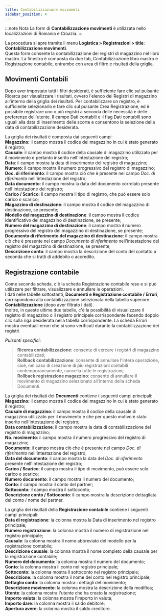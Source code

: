 ```yaml
---
title: Contabilizzazione movimenti
sidebar_position: 4
---
```


:::note Nota
La form di **Contabilizzazione movimenti** è utilizzata nello localizzazioni di Romania e Croazia.
:::
 
La procedura si apre tramite il menu **Logistica > Registrazioni > title: Contabilizzazione movimenti**.     
Questa form consente la contabilizzazione dei registri di magazzino nel libro mastro. La finestra è composta da due tab, Contabilizzazione libro mastro e Registrazione contabile, entrambe con area di filtro e risultati della griglia.

## **Movimenti Contabili**

Dopo aver impostato tutti i filtri desiderati, è sufficiente fare clic sul pulsante Ricerca per visualizzare i risultati, ovvero l'elenco dei Registri di magazzino all'interno della griglia dei risultati.
Per contabilizzare un registro, è sufficiente selezionarlo e fare clic sul pulsante Crea Registrazione, ed è possibile registrare uno o più registri a seconda delle necessità e delle preferenze dell'utente. Il campo Dati contabili e il flag Dati contabili sono uguali alla data di inserimento delle scorte e consentono la selezione della data di contabilizzazione desiderata.

La griglia dei risultati è composta dai seguenti campi:     
**Magazzino**: il campo mostra il codice del magazzino in cui è stato generato il registro;      
**Causale**: il campo mostra il codice della causale di magazzino utilizzato per il movimento e pertanto inserito nell'intestazione del registro;      
**Data**: il campo mostra la data di inserimento del registro di magazzino;     
**Numero**: il campo mostra il numero progressivo del registro di magazzino;     
**Doc. di riferimento**: il campo mostra ciò che è presente nel campo *Doc. di riferimento* nell'intestazione del registro;      
**Data documento**: il campo mostra la data del documento correlato presente nell'intestazione del registro;      
**Carico / Scarico**: il campo mostra il tipo di registro, che può essere solo carico o scarico;      
**Magazzino di destinazione**: il campo mostra il codice del magazzino di destinazione, se presente;      
**Modello del magazzino di destinazione**: il campo mostra il codice identificativo del magazzino di destinazione, se presente;      
**Numero del magazzino di destinazione**: il campo mostra il numero progressivo del registro del magazzino di destinazione, se presente;      
**Documento di riferimento del magazzino di destinazione**: il campo mostra ciò che è presente nel campo *Documento di riferimento* nell'intestazione del registro del magazzino di destinazione, se presente;      
**Descrizione conto**: il campo mostra la descrizione del conto del contatto a seconda che si tratti di addebito o accredito.     

## **Registrazione contabile**

Come seconda scheda, c'è la scheda Registrazione contabile reso e si può utilizzare per filtrare, visualizzare e annullare le operazioni.      
I dati nelle tabelle sottostanti, **Documenti e Registrazione contabile / Errori**, corrispondono alla contabilizzazione selezionata nella tabella superiore **Contabilizzazione** (dopo aver filtrato i dati).      
Inoltre, in queste ultime due tabelle, c'è la possibilità di visualizzare il registro di magazzino o il registro principale corrispondente facendo doppio clic sulla riga desiderata nella tabella corrispondente. La scheda Errori mostra eventuali errori che si sono verificati durante la contabilizzazione dei registri.     

*Pulsanti specifici*:
> **Ricerca contabilizzazione**: consente di cercare i registri di magazzino contabilizzati;     
> **Rollback contabilizzazione**: consente di annullare l'intera operazione, cioè, nel caso di creazione di più registrazioni contabili contemporaneamente, cancella tutte le registrazioni;     
> **Rollback registrazione magazzino**: consente di annullare il movimento di magazzino selezionato all'interno della scheda Documenti.     

La griglia dei risultati dei **Documenti** contiene i seguenti campi principali:     
**Magazzino**: il campo mostra il codice del magazzino in cui è stato generato il registro;     
**Causale di magazzino**: il campo mostra il codice della causale di magazzino utilizzato per il movimento e che per questo motivo è stato inserito nell'intestazione del registro;     
**Data contabilizzazione**: il campo mostra la data di contabilizzazione del registro di magazzino;     
**No. movimento**: il campo mostra il numero progressivo del registro di magazzino;     
**Documento**: il campo mostra ciò che è presente nel campo *Doc. di riferimento* nell'intestazione del registro;     
**Data del documento**: il campo mostra la data del *Doc. di riferimento* presente nell'intestazione del registro;     
**Carico / Scarico**: il campo mostra il tipo di movimento, può essere solo carico o scarico;     
**Numero documento**: il campo mostra il numero del documento;     
**Conto**: il campo mostra il conto del partner;     
**Sottoconto**: il campo mostra il sottoconto;     
**Descrizione conto / Sottoconto**: il campo mostra la descrizione dettagliata del conto / nome del partner.     

La griglia dei risultati della **Registrazione contabile** contiene i seguenti campi principali:     
**Data di registrazione**: la colonna mostra la Data di inserimento nel registro principale;     
**Numero registrazione**: la colonna mostra il numero di registrazione nel registro principale;     
**Causale**: la colonna mostra il nome abbreviato del modello per la registrazione contabile;     
**Descrizione causale**: la colonna mostra il nome completo della causale per la registrazione contabile;     
**Numero del documento**: la colonna mostra il numero del documento;     
**Conto**: la colonna mostra il conto nel registro principale;     
**Sottoconto**: la colonna mostra il sottoconto nel registro principale;     
**Descrizione**: la colonna mostra il nome del conto nel registro principale;     
**Dettaglio conto**: la colonna mostra i dettagli del movimento;     
**Descrizione movimento**: la colonna mostra la descrizione della modifica;     
**Utente**: la colonna mostra l'utente che ha creato la registrazione;     
**Importo valuta**: la colonna mostra l'importo in valuta;     
**Importo dare**: la colonna mostra il saldo debitore;     
**Apertura avere**: la colonna mostra il saldo creditore.     

